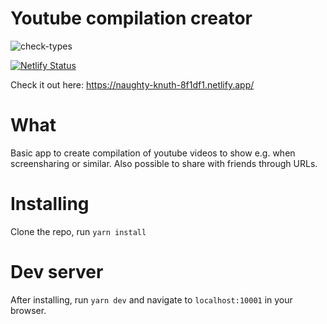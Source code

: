 # Youtube compilation creator

![check-types](https://github.com/Sirvess/compilation-creator/workflows/check-types/badge.svg)

[![Netlify Status](https://api.netlify.com/api/v1/badges/ec0e2c8a-4874-40cf-9a55-61c128ad9473/deploy-status)](https://app.netlify.com/sites/naughty-knuth-8f1df1/deploys)

Check it out here: https://naughty-knuth-8f1df1.netlify.app/

# What

Basic app to create compilation of youtube videos to show e.g. when screensharing or similar. Also possible to share with friends through URLs.

# Installing

Clone the repo, run `yarn install`

# Dev server

After installing, run `yarn dev` and navigate to `localhost:10001` in your browser.

